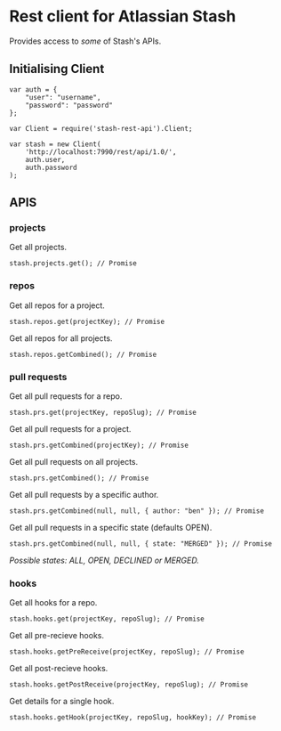
# Rest client for Atlassian Stash

Provides access to *some* of Stash's APIs.

## Initialising Client

```
var auth = {
    "user": "username",
    "password": "password"
};

var Client = require('stash-rest-api').Client;

var stash = new Client(
    'http://localhost:7990/rest/api/1.0/',
    auth.user,
    auth.password
);
```

## APIS

### projects

Get all projects.

```
stash.projects.get(); // Promise
```

### repos

Get all repos for a project.

```
stash.repos.get(projectKey); // Promise
```

Get all repos for all projects.

```
stash.repos.getCombined(); // Promise
```

### pull requests

Get all pull requests for a repo.

```
stash.prs.get(projectKey, repoSlug); // Promise
```

Get all pull requests for a project.

```
stash.prs.getCombined(projectKey); // Promise
```

Get all pull requests on all projects.

```
stash.prs.getCombined(); // Promise
```

Get all pull requests by a specific author.

```
stash.prs.getCombined(null, null, { author: "ben" }); // Promise
```

Get all pull requests in a specific state (defaults OPEN).

```
stash.prs.getCombined(null, null, { state: "MERGED" }); // Promise
```

*Possible states: ALL, OPEN, DECLINED or MERGED.*

### hooks

Get all hooks for a repo.

```
stash.hooks.get(projectKey, repoSlug); // Promise
```

Get all pre-recieve hooks.

```
stash.hooks.getPreReceive(projectKey, repoSlug); // Promise
```

Get all post-recieve hooks.

```
stash.hooks.getPostReceive(projectKey, repoSlug); // Promise
```

Get details for a single hook.

```
stash.hooks.getHook(projectKey, repoSlug, hookKey); // Promise
```
